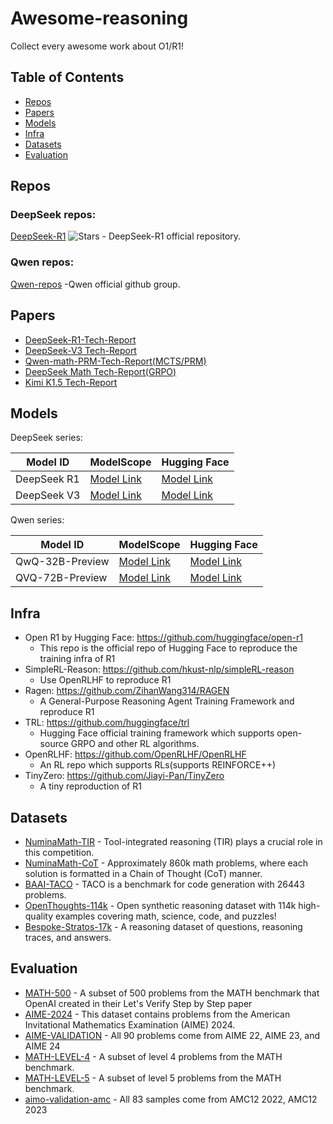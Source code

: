# Awesome-reasoning
Collect every awesome work about O1/R1!


## Table of Contents
- [Repos](#repos)
- [Papers](#papers)
- [Models](#models)
- [Infra](#infra)
- [Datasets](#datasets)
- [Evaluation](#evaluation)


## Repos

### DeepSeek repos:

[DeepSeek-R1](https://github.com/deepseek-ai/DeepSeek-R1) ![Stars](https://img.shields.io/github/stars/deepseek-ai/DeepSeek-R1?style=social) - DeepSeek-R1 official repository.

### Qwen repos:

[Qwen-repos](https://github.com/QwenLM) -Qwen official github group.


## Papers

* [DeepSeek-R1-Tech-Report](https://arxiv.org/pdf/2501.12948)
* [DeepSeek-V3 Tech-Report](https://arxiv.org/pdf/2412.19437)
* [Qwen-math-PRM-Tech-Report(MCTS/PRM)](https://arxiv.org/pdf/2501.07301)
* [DeepSeek Math Tech-Report(GRPO)](https://arxiv.org/pdf/2402.03300)
* [Kimi K1.5 Tech-Report](https://arxiv.org/pdf/2501.12599)


## Models

DeepSeek series:

| Model ID    | ModelScope                                                             | Hugging Face                                                 |
| ----------- |------------------------------------------------------------------------|--------------------------------------------------------------|
| DeepSeek R1 | [Model Link](https://www.modelscope.cn/models/deepseek-ai/DeepSeek-R1) | [Model Link](https://huggingface.co/deepseek-ai/DeepSeek-R1) |
| DeepSeek V3 | [Model Link](https://www.modelscope.cn/models/deepseek-ai/DeepSeek-V3) | [Model Link](https://huggingface.co/deepseek-ai/DeepSeek-V3) |

Qwen series:

| Model ID    | ModelScope                                                             | Hugging Face                                                 |
|-------------|------------------------------------------------------------------------|--------------------------------------------------------------|
| QwQ-32B-Preview | [Model Link](https://www.modelscope.cn/models/Qwen/QwQ-32B-Preview) | [Model Link](https://huggingface.co/Qwen/QwQ-32B-Preview) |
| QVQ-72B-Preview | [Model Link](https://www.modelscope.cn/models/deepseek-ai/QVQ-72B-Preview) | [Model Link](https://huggingface.co/Qwen/QVQ-72B-Preview) |

## Infra

- Open R1 by Hugging Face: https://github.com/huggingface/open-r1
  - This repo is the official repo of Hugging Face to reproduce the training infra of R1
- SimpleRL-Reason: https://github.com/hkust-nlp/simpleRL-reason
  - Use OpenRLHF to reproduce R1
- Ragen: https://github.com/ZihanWang314/RAGEN
  - A General-Purpose Reasoning Agent Training Framework and reproduce R1
- TRL: https://github.com/huggingface/trl
  - Hugging Face official training framework which supports open-source GRPO and other RL algorithms.
- OpenRLHF: https://github.com/OpenRLHF/OpenRLHF
  - An RL repo which supports RLs(supports REINFORCE++)
- TinyZero: https://github.com/Jiayi-Pan/TinyZero
  - A tiny reproduction of R1

## Datasets

* [NuminaMath-TIR](https://www.modelscope.cn/datasets/AI-MO/NuminaMath-TIR) - Tool-integrated reasoning (TIR) plays a crucial role in this competition.  
* [NuminaMath-CoT](https://www.modelscope.cn/datasets/AI-MO/NuminaMath-CoT) - Approximately 860k math problems, where each solution is formatted in a Chain of Thought (CoT) manner.
* [BAAI-TACO](https://modelscope.cn/datasets/BAAI/TACO) - TACO is a benchmark for code generation with 26443 problems. 
* [OpenThoughts-114k](https://modelscope.cn/datasets/open-thoughts/OpenThoughts-114k) - Open synthetic reasoning dataset with 114k high-quality examples covering math, science, code, and puzzles!
* [Bespoke-Stratos-17k](https://modelscope.cn/datasets/bespokelabs/Bespoke-Stratos-17k) - A reasoning dataset of questions, reasoning traces, and answers.


## Evaluation

* [MATH-500](https://www.modelscope.cn/datasets/AI-ModelScope/MATH-500) - A subset of 500 problems from the MATH benchmark that OpenAI created in their Let's Verify Step by Step paper
* [AIME-2024](https://modelscope.cn/datasets/AI-ModelScope/AIME_2024) - This dataset contains problems from the American Invitational Mathematics Examination (AIME) 2024. 
* [AIME-VALIDATION](https://www.modelscope.cn/datasets/AI-MO/aimo-validation-aime) - All 90 problems come from AIME 22, AIME 23, and AIME 24
* [MATH-LEVEL-4](https://www.modelscope.cn/datasets/AI-MO/aimo-validation-math-level-4) - A subset of level 4 problems from the MATH benchmark.
* [MATH-LEVEL-5](https://www.modelscope.cn/datasets/AI-MO/aimo-validation-math-level-5) - A subset of level 5 problems from the MATH benchmark.
* [aimo-validation-amc](https://www.modelscope.cn/datasets/AI-MO/aimo-validation-amc) - All 83 samples come from AMC12 2022, AMC12 2023

